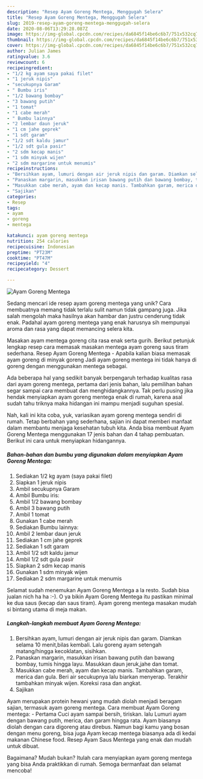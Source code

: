 ```yaml
---
description: "Resep Ayam Goreng Mentega, Menggugah Selera"
title: "Resep Ayam Goreng Mentega, Menggugah Selera"
slug: 2019-resep-ayam-goreng-mentega-menggugah-selera
date: 2020-08-06T13:29:28.087Z
image: https://img-global.cpcdn.com/recipes/da6845f14be6c6b7/751x532cq70/ayam-goreng-mentega-foto-resep-utama.jpg
thumbnail: https://img-global.cpcdn.com/recipes/da6845f14be6c6b7/751x532cq70/ayam-goreng-mentega-foto-resep-utama.jpg
cover: https://img-global.cpcdn.com/recipes/da6845f14be6c6b7/751x532cq70/ayam-goreng-mentega-foto-resep-utama.jpg
author: Julian James
ratingvalue: 3.6
reviewcount: 6
recipeingredient:
- "1/2 kg ayam saya pakai filet"
- "1 jeruk nipis"
- "secukupnya Garam"
- " Bumbu iris"
- "1/2 bawang bombay"
- "3 bawang putih"
- "1 tomat"
- "1 cabe merah"
- " Bumbu lainnya"
- "2 lembar daun jeruk"
- "1 cm jahe geprek"
- "1 sdt garam"
- "1/2 sdt kaldu jamur"
- "1/2 sdt gula pasir"
- "2 sdm kecap manis"
- "1 sdm minyak wijen"
- "2 sdm margarine untuk menumis"
recipeinstructions:
- "Bersihkan ayam, lumuri dengan air jeruk nipis dan garam. Diamkan selama 10 menit,bilas kembali. Lalu goreng ayam setengah matang/hingga kecoklatan, sisihkan."
- "Panaskan margarin, masukkan irisan bawang putih dan bawang bombay, tumis hingga layu. Masukkan daun jeruk,jahe dan tomat."
- "Masukkan cabe merah, ayam dan kecap manis. Tambahkan garam, merica dan gula. Beri air secukupnya lalu biarkan menyerap. Terakhir tambahkan minyak wijen. Koreksi rasa dan angkat."
- "Sajikan"
categories:
- Resep
tags:
- ayam
- goreng
- mentega

katakunci: ayam goreng mentega 
nutrition: 254 calories
recipecuisine: Indonesian
preptime: "PT23M"
cooktime: "PT47M"
recipeyield: "4"
recipecategory: Dessert

---
```



![Ayam Goreng Mentega](https://img-global.cpcdn.com/recipes/da6845f14be6c6b7/751x532cq70/ayam-goreng-mentega-foto-resep-utama.jpg)

Sedang mencari ide resep ayam goreng mentega yang unik? Cara membuatnya memang tidak terlalu sulit namun tidak gampang juga. Jika salah mengolah maka hasilnya akan hambar dan justru cenderung tidak enak. Padahal ayam goreng mentega yang enak harusnya sih mempunyai aroma dan rasa yang dapat memancing selera kita.

Masakan ayam mentega goreng cita rasa enak serta gurih. Berikut petunjuk lengkap resep cara memasak masakan mentega ayam goreng saus tiram sederhana. Resep Ayam Goreng Mentega - Apabila kalian biasa memasak ayam goreng di minyak goreng Jadi ayam goreng mentega ini tidak hanya di goreng dengan menggunakan mentega sebagai.

Ada beberapa hal yang sedikit banyak berpengaruh terhadap kualitas rasa dari ayam goreng mentega, pertama dari jenis bahan, lalu pemilihan bahan segar sampai cara membuat dan menghidangkannya. Tak perlu pusing jika hendak menyiapkan ayam goreng mentega enak di rumah, karena asal sudah tahu triknya maka hidangan ini mampu menjadi suguhan spesial.


Nah, kali ini kita coba, yuk, variasikan ayam goreng mentega sendiri di rumah. Tetap berbahan yang sederhana, sajian ini dapat memberi manfaat dalam membantu menjaga kesehatan tubuh kita. Anda bisa membuat Ayam Goreng Mentega menggunakan 17 jenis bahan dan 4 tahap pembuatan. Berikut ini cara untuk menyiapkan hidangannya.

<!--inarticleads1-->

##### Bahan-bahan dan bumbu yang digunakan dalam menyiapkan Ayam Goreng Mentega:

1. Sediakan 1/2 kg ayam (saya pakai filet)
1. Siapkan 1 jeruk nipis
1. Ambil secukupnya Garam
1. Ambil  Bumbu iris:
1. Ambil 1/2 bawang bombay
1. Ambil 3 bawang putih
1. Ambil 1 tomat
1. Gunakan 1 cabe merah
1. Sediakan  Bumbu lainnya:
1. Ambil 2 lembar daun jeruk
1. Sediakan 1 cm jahe geprek
1. Sediakan 1 sdt garam
1. Ambil 1/2 sdt kaldu jamur
1. Ambil 1/2 sdt gula pasir
1. Siapkan 2 sdm kecap manis
1. Gunakan 1 sdm minyak wijen
1. Sediakan 2 sdm margarine untuk menumis


Selamat sudah menemukan Ayam Goreng Mentega a la resto. Sudah bisa jualan nich ha ha :-). O ya bikin Ayam Goreng Mentega itu pastikan minimal ke dua saus (kecap dan saus tiram). Ayam goreng mentega masakan mudah si bintang utama di meja makan. 

<!--inarticleads2-->

##### Langkah-langkah membuat Ayam Goreng Mentega:

1. Bersihkan ayam, lumuri dengan air jeruk nipis dan garam. Diamkan selama 10 menit,bilas kembali. Lalu goreng ayam setengah matang/hingga kecoklatan, sisihkan.
1. Panaskan margarin, masukkan irisan bawang putih dan bawang bombay, tumis hingga layu. Masukkan daun jeruk,jahe dan tomat.
1. Masukkan cabe merah, ayam dan kecap manis. Tambahkan garam, merica dan gula. Beri air secukupnya lalu biarkan menyerap. Terakhir tambahkan minyak wijen. Koreksi rasa dan angkat.
1. Sajikan


Ayam merupakan protein hewani yang mudah diolah menjadi beragam sajian, termasuk ayam goreng mentega. Cara membuat Ayam Goreng mentega: - Pertama Cuci ayam sampai bersih, tiriskan. lalu Lumuri ayam dengan bawang putih, merica, dan garam hingga rata. Ayam biasanya diolah dengan cara digoreng atau direbus. Namun bagi kamu yang bosan dengan menu goreng, bisa juga Ayam kecap mentega biasanya ada di kedai makanan Chinese food. Resep Ayam Saus Mentega yang enak dan mudah untuk dibuat. 

Bagaimana? Mudah bukan? Itulah cara menyiapkan ayam goreng mentega yang bisa Anda praktikkan di rumah. Semoga bermanfaat dan selamat mencoba!
